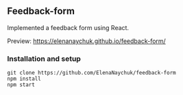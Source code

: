 ## Feedback-form

Implemented a feedback form using React.

Preview: https://elenanaychuk.github.io/feedback-form/

### Installation and setup

```
git clone https://github.com/ElenaNaychuk/feedback-form
npm install
npm start
```
